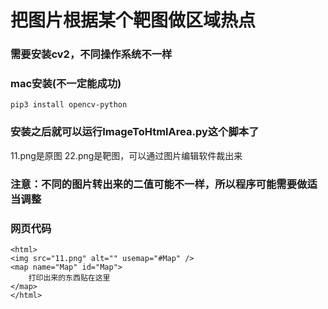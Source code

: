 # 把图片根据某个靶图做区域热点

### 需要安装cv2，不同操作系统不一样
### mac安装(不一定能成功)
```
pip3 install opencv-python
```
### 安装之后就可以运行ImageToHtmlArea.py这个脚本了
11.png是原图
22.png是靶图，可以通过图片编辑软件裁出来


### 注意：不同的图片转出来的二值可能不一样，所以程序可能需要做适当调整


### 网页代码
```
<html>
<img src="11.png" alt="" usemap="#Map" />
<map name="Map" id="Map">
    打印出来的东西贴在这里
</map>
</html>
```
